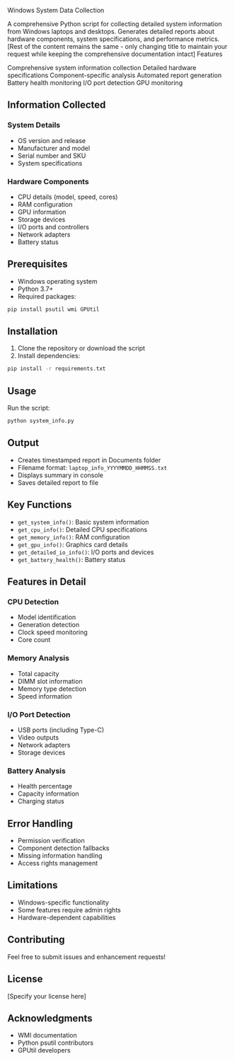 
Windows System Data Collection

A comprehensive Python script for collecting detailed system information from Windows laptops and desktops. Generates detailed reports about hardware components, system specifications, and performance metrics.
[Rest of the content remains the same - only changing title to maintain your request while keeping the comprehensive documentation intact]
Features

Comprehensive system information collection
Detailed hardware specifications
Component-specific analysis
Automated report generation
Battery health monitoring
I/O port detection
GPU monitoring

## Information Collected

### System Details
- OS version and release
- Manufacturer and model
- Serial number and SKU
- System specifications

### Hardware Components
- CPU details (model, speed, cores)
- RAM configuration
- GPU information
- Storage devices
- I/O ports and controllers
- Network adapters
- Battery status

## Prerequisites

- Windows operating system
- Python 3.7+
- Required packages:
```bash
pip install psutil wmi GPUtil
```

## Installation

1. Clone the repository or download the script
2. Install dependencies:
```bash
pip install -r requirements.txt
```

## Usage

Run the script:
```bash
python system_info.py
```

## Output

- Creates timestamped report in Documents folder
- Filename format: `laptop_info_YYYYMMDD_HHMMSS.txt`
- Displays summary in console
- Saves detailed report to file

## Key Functions

- `get_system_info()`: Basic system information
- `get_cpu_info()`: Detailed CPU specifications
- `get_memory_info()`: RAM configuration
- `get_gpu_info()`: Graphics card details
- `get_detailed_io_info()`: I/O ports and devices
- `get_battery_health()`: Battery status

## Features in Detail

### CPU Detection
- Model identification
- Generation detection
- Clock speed monitoring
- Core count

### Memory Analysis
- Total capacity
- DIMM slot information
- Memory type detection
- Speed information

### I/O Port Detection
- USB ports (including Type-C)
- Video outputs
- Network adapters
- Storage devices

### Battery Analysis
- Health percentage
- Capacity information
- Charging status

## Error Handling

- Permission verification
- Component detection fallbacks
- Missing information handling
- Access rights management

## Limitations

- Windows-specific functionality
- Some features require admin rights
- Hardware-dependent capabilities

## Contributing

Feel free to submit issues and enhancement requests!

## License

[Specify your license here]

## Acknowledgments

- WMI documentation
- Python psutil contributors
- GPUtil developers
